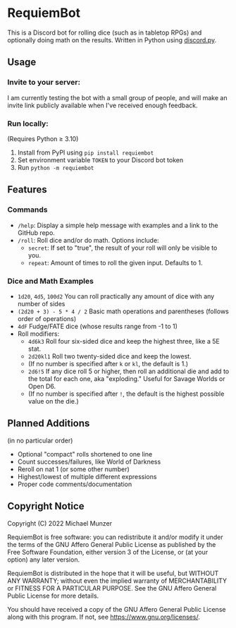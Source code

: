# RequiemBot
This is a Discord bot for rolling dice (such as in tabletop RPGs) and optionally doing math on the results. Written in Python using [discord.py](https://discordpy.readthedocs.io/en/stable/).

## Usage
### Invite to your server:
I am currently testing the bot with a small group of people, and will make an invite link publicly available when I've received enough feedback.
### Run locally:
(Requires Python ≥ 3.10)
1. Install from PyPI using `pip install requiembot`
2. Set environment variable `TOKEN` to your Discord bot token
3. Run `python -m requiembot`

## Features
### Commands
- `/help`: Display a simple help message with examples and a link to the GitHub repo.
- `/roll`: Roll dice and/or do math. Options include:
  - `secret`: If set to "true", the result of your roll will only be visible to you.
  - `repeat`: Amount of times to roll the given input. Defaults to 1.
### Dice and Math Examples
- `1d20`, `4d5`, `100d2` You can roll practically any amount of dice with any number of sides
- `(2d20 + 3) - 5 * 4 / 2` Basic math operations and parentheses (follows order of operations)
- `4dF` Fudge/FATE dice (whose results range from -1 to 1)
- Roll modifiers:
  - `4d6k3` Roll four six-sided dice and keep the highest three, like a 5E stat.
  - `2d20kl1` Roll two twenty-sided dice and keep the lowest.
  - (If no number is specified after `k` or `kl`, the default is 1.)
  - `2d6!5` If any dice roll 5 or higher, then roll an additional die and add to the total for each one, aka "exploding." Useful for Savage Worlds or Open D6.
  - (If no number is specified after `!`, the default is the highest possible value on the die.)

## Planned Additions
(in no particular order)
- Optional "compact" rolls shortened to one line
- Count successes/failures, like World of Darkness
- Reroll on nat 1 (or some other number)
- Highest/lowest of multiple different expressions
- Proper code comments/documentation

## Copyright Notice
Copyright (C) 2022 Michael Munzer

RequiemBot is free software: you can redistribute it and/or modify it under the terms of the GNU Affero General Public License as published by the Free Software Foundation, either version 3 of the License, or (at your option) any later version.

RequiemBot is distributed in the hope that it will be useful, but WITHOUT ANY WARRANTY; without even the implied warranty of MERCHANTABILITY or FITNESS FOR A PARTICULAR PURPOSE.  See the GNU Affero General Public License for more details.

You should have received a copy of the GNU Affero General Public License along with this program.  If not, see <https://www.gnu.org/licenses/>.